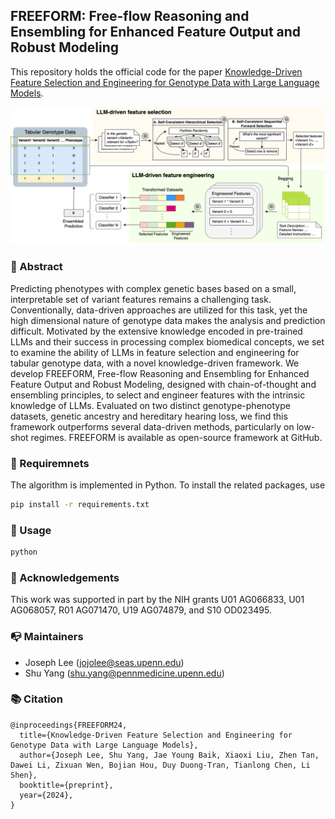 ## FREEFORM: Free-flow Reasoning and Ensembling for Enhanced Feature Output and Robust Modeling

This repository holds the official code for the paper [Knowledge-Driven Feature Selection and Engineering for Genotype Data with Large Language Models]().

![alt text](https://github.com/PennShenLab/FREEFORM/raw/main/figure1.png?raw=true)

### 🎯 Abstract
Predicting phenotypes with complex genetic bases based on a small, interpretable set of variant features remains a challenging task. Conventionally, data-driven approaches are utilized for this task, yet the high dimensional nature of genotype data makes the analysis and prediction difficult. Motivated by the extensive knowledge encoded in pre-trained LLMs and their success in processing complex biomedical concepts, we set to examine the ability of LLMs in feature selection and engineering for tabular genotype data, with a novel knowledge-driven framework. We develop FREEFORM, Free-flow Reasoning and Ensembling for Enhanced Feature Output and Robust Modeling, designed with chain-of-thought and ensembling principles, to select and engineer features with the intrinsic knowledge of LLMs. Evaluated on two distinct genotype-phenotype datasets, genetic ancestry and hereditary hearing loss, we find this framework outperforms several data-driven methods, particularly on low-shot regimes. FREEFORM is available as open-source framework at GitHub.

### 📝 Requiremnets
The algorithm is implemented in Python. 
To install the related packages, use
```bash
pip install -r requirements.txt
```

### 🔨 Usage
```cmd
python 
```

### 🤝 Acknowledgements
This work was supported in part by the NIH grants U01 AG066833, U01 AG068057, R01 AG071470, U19 AG074879, and S10 OD023495.

### 📭 Maintainers
- Joseph Lee (jojolee@seas.upenn.edu)
- Shu Yang (shu.yang@pennmedicine.upenn.edu)

### 📚 Citation

```
@inproceedings{FREEFORM24,
  title={Knowledge-Driven Feature Selection and Engineering for Genotype Data with Large Language Models},
  author={Joseph Lee, Shu Yang, Jae Young Baik, Xiaoxi Liu, Zhen Tan, Dawei Li, Zixuan Wen, Bojian Hou, Duy Duong-Tran, Tianlong Chen, Li Shen},
  booktitle={preprint},
  year={2024},
}
```
